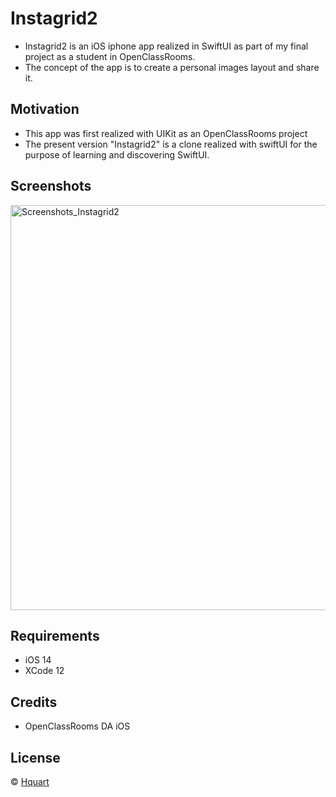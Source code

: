 # Instagrid2

* Instagrid2 is an iOS iphone app realized in SwiftUI as part of my final project as a student in OpenClassRooms.
* The concept of the app is to create a personal images layout and share it.

## Motivation

* This app was first realized with UIKit as an OpenClassRooms project
* The present version "Instagrid2" is a clone realized with swiftUI for the purpose of learning and discovering SwiftUI.

## Screenshots

<img width="648" alt="Screenshots_Instagrid2" src="https://user-images.githubusercontent.com/39113497/124933618-5118c180-e004-11eb-995e-9627595c757d.png">

## Requirements

* iOS 14
* XCode 12

## Credits

* OpenClassRooms DA iOS 

## License

© [Hquart](https://github.com/Hquart/)



